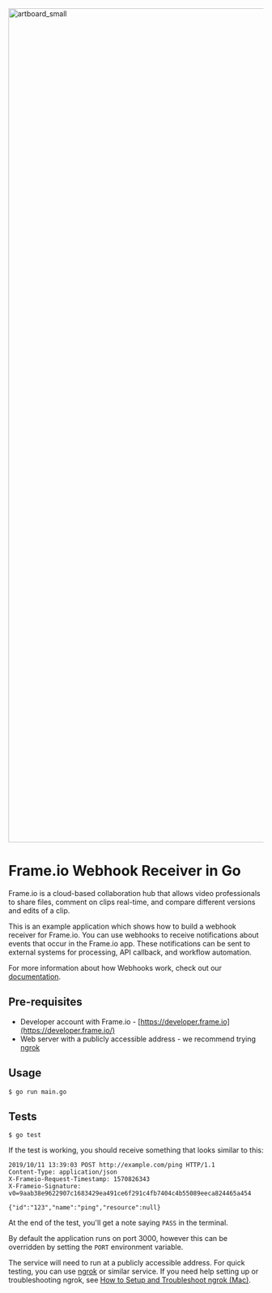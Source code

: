 <img width="1644" alt="artboard_small" src="https://user-images.githubusercontent.com/19295862/66240171-ba8dd280-e6b0-11e9-9ccf-573a4fc5961f.png">

# Frame.io Webhook Receiver in Go
Frame.io is a cloud-based collaboration hub that allows video professionals to share files, comment on clips real-time, and compare different versions and edits of a clip. 

This is an example application which shows how to build a webhook receiver for Frame.io. You can use webhooks to receive notifications about events that occur in the Frame.io app. These notifications can be sent to external systems for processing, API callback, and workflow automation. 

For more information about how Webhooks work, check out our [documentation](https://docs.frame.io/docs/webhooks).

## Pre-requisites 

* Developer account with Frame.io - [https://developer.frame.io](https://developer.frame.io/)
* Web server with a publicly accessible address - we recommend trying [ngrok](https://https://ngrok.com/)

## Usage

```
$ go run main.go
```

## Tests

```
$ go test
```

If the test is working, you should receive something that looks similar to this: 

```
2019/10/11 13:39:03 POST http://example.com/ping HTTP/1.1
Content-Type: application/json
X-Frameio-Request-Timestamp: 1570826343
X-Frameio-Signature: v0=9aab38e9622907c1683429ea491ce6f291c4fb7404c4b55089eeca824465a454

{"id":"123","name":"ping","resource":null}
```
At the end of the test, you'll get a note saying `PASS` in the terminal. 

By default the application runs on port 3000, however this can be overridden by setting the `PORT` environment variable.

The service will need to run at a publicly accessible address. For quick testing, you can use [ngrok](https://ngrok.com/) or similar service. If you need help setting up or troubleshooting ngrok, see [How to Setup and Troubleshoot ngrok (Mac)](https://docs.frame.io/docs/how-to-setup-and-troubleshoot-ngrok-mac).
